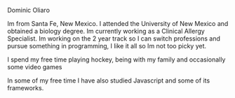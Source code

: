 Dominic Oliaro

Im from Santa Fe, New Mexico. I attended the University of New Mexico and obtained a biology degree. Im currently working as a Clinical Allergy Specialist. Im working on the 2 year track so I can switch professions and pursue something in programming, I like it all so Im not too picky yet. 

I spend my free time playing hockey, being with my family and occasionally some video games

In some of my free time I have also studied Javascript and some of its frameworks. 